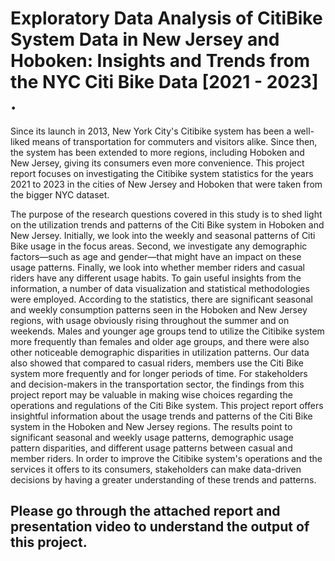 # Exploratory Data Analysis of CitiBike System Data in New Jersey and Hoboken: Insights and Trends from the NYC Citi Bike Data [2021 - 2023] .
Since its launch in 2013, New York City's Citibike system has been a well-liked means of transportation for
commuters and visitors alike. Since then, the system has been extended to more regions, including Hoboken and
New Jersey, giving its consumers even more convenience. This project report focuses on investigating the Citibike
system statistics for the years 2021 to 2023 in the cities of New Jersey and Hoboken that were taken from the bigger
NYC dataset.

The purpose of the research questions covered in this study is to shed light on the utilization trends and patterns of
the Citi Bike system in Hoboken and New Jersey. Initially, we look into the weekly and seasonal patterns of Citi
Bike usage in the focus areas. Second, we investigate any demographic factors—such as age and gender—that might
have an impact on these usage patterns. Finally, we look into whether member riders and casual riders have any
different usage habits. To gain useful insights from the information, a number of data visualization and statistical
methodologies were employed. According to the statistics, there are significant seasonal and weekly consumption
patterns seen in the Hoboken and New Jersey regions, with usage obviously rising throughout the summer and on
weekends. Males and younger age groups tend to utilize the Citibike system more frequently than females and older
age groups, and there were also other noticeable demographic disparities in utilization patterns. Our data also
showed that compared to casual riders, members use the Citi Bike system more frequently and for longer periods of
time. For stakeholders and decision-makers in the transportation sector, the findings from this project report may be
valuable in making wise choices regarding the operations and regulations of the Citi Bike system. This project report
offers insightful information about the usage trends and patterns of the Citi Bike system in the Hoboken and New
Jersey regions. The results point to significant seasonal and weekly usage patterns, demographic usage pattern
disparities, and different usage patterns between casual and member riders. In order to improve the Citibike system's
operations and the services it offers to its consumers, stakeholders can make data-driven decisions by having a
greater understanding of these trends and patterns.

## Please go through the attached report and presentation video to understand the output of this project.
